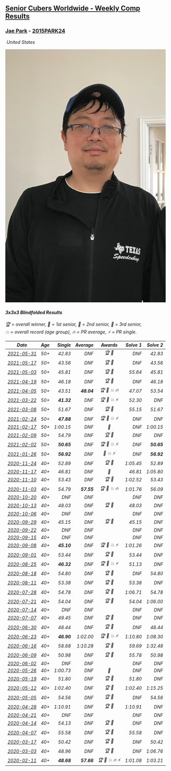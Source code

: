 <style>table {white-space: nowrap;}</style>
<link rel="stylesheet" type="text/css" href="/scw-comp/css/flags.css" />

## [Senior Cubers Worldwide - Weekly Comp Results](/scw-comp/results/)
### [Jae Park](README.md) - [2015PARK24](https://www.worldcubeassociation.org/persons/2015PARK24?event=333bf)

<i class="flag flag-US" />&nbsp;United States

![Jae Park](1533786318.jpeg)

#### 3x3x3 Blindfolded Results

<span style="white-space: nowrap;">🏆 = overall winner</span>, <span style="white-space: nowrap;">🥇 = 1st senior</span>, <span style="white-space: nowrap;">🥈 = 2nd senior</span>, <span style="white-space: nowrap;">🥉 = 3rd senior</span>, <span style="white-space: nowrap;">💥 = overall record (age group)</span>, <span style="white-space: nowrap;">🔥 = PR average</span>, <span style="white-space: nowrap;">⚡ = PR single</span>.

| Date | Age | Single | Average | Awards | Solve 1 | Solve 2 | Solve 3 | Video |
| :--: | :--: | --: | --: | :--: | --: | --: | --: | :-- |
| [2021-05-31](../../results/2021-05-31/333bf.md) | 50+ | 42.83 | DNF | 🏆 🥇 | DNF | 42.83 | DNF | [Desktop](https://www.facebook.com/events/309278524127030/permalink/313188020402747) / [Mobile](https://m.facebook.com/events/309278524127030?view=permalink&id=313188020402747) |
| [2021-05-17](../../results/2021-05-17/333bf.md) | 50+ | 43.56 | DNF | 🏆 🥇 | DNF | 43.56 | DNF | [Desktop](https://www.facebook.com/events/1138256699977086/permalink/1143702899432466) / [Mobile](https://m.facebook.com/events/1138256699977086?view=permalink&id=1143702899432466) |
| [2021-05-03](../../results/2021-05-03/333bf.md) | 50+ | 45.81 | DNF | 🏆 🥇 | 55.64 | 45.81 | DNF | [Desktop](https://www.facebook.com/events/300400098120799/permalink/303121771181965) / [Mobile](https://m.facebook.com/events/300400098120799?view=permalink&id=303121771181965) |
| [2021-04-19](../../results/2021-04-19/333bf.md) | 50+ | 46.18 | DNF | 🏆 🥇 | DNF | 46.18 | DNF | [Desktop](https://www.facebook.com/events/333638981660304/permalink/334442211579981) / [Mobile](https://m.facebook.com/events/333638981660304?view=permalink&id=334442211579981) |
| [2021-04-05](../../results/2021-04-05/333bf.md) | 50+ | 43.51 | **48.04** | 🏆 🥇 💥 🔥 | 47.07 | 53.54 | 43.51 | [Desktop](https://www.facebook.com/events/902189670577686/permalink/902869517176368) / [Mobile](https://m.facebook.com/events/902189670577686?view=permalink&id=902869517176368) |
| [2021-03-22](../../results/2021-03-22/333bf.md) | 50+ | **41.32** | DNF | 🏆 🥇 💥 ⚡ | 52.30 | DNF | **41.32** | [Desktop](https://www.facebook.com/events/351132469547749/permalink/356108669050129) / [Mobile](https://m.facebook.com/events/351132469547749?view=permalink&id=356108669050129) |
| [2021-03-08](../../results/2021-03-08/333bf.md) | 50+ | 51.67 | DNF | 🏆 🥇 | 55.15 | 51.67 | DNF | [Desktop](https://www.facebook.com/events/903760307058858/permalink/906980453403510) / [Mobile](https://m.facebook.com/events/903760307058858?view=permalink&id=906980453403510) |
| [2021-02-24](../../results/2021-02-24/333bf.md) | 50+ | **47.88** | DNF | 🏆 🥇 💥 ⚡ | DNF | DNF | **47.88** | [Desktop](https://www.facebook.com/events/860999258013341/permalink/865595654220368) / [Mobile](https://m.facebook.com/events/860999258013341?view=permalink&id=865595654220368) |
| [2021-02-17](../../results/2021-02-17/333bf.md) | 50+ | 1:00.15 | DNF | 🥈 | DNF | 1:00.15 | DNF | [Desktop](https://www.facebook.com/events/413157843303494/permalink/416297279656217) / [Mobile](https://m.facebook.com/events/413157843303494?view=permalink&id=416297279656217) |
| [2021-02-09](../../results/2021-02-09/333bf.md) | 50+ | 54.79 | DNF | 🏆 🥇 | DNF | DNF | 54.79 | [Desktop](https://www.facebook.com/events/426225478800941/permalink/427077938715695) / [Mobile](https://m.facebook.com/events/426225478800941?view=permalink&id=427077938715695) |
| [2021-02-02](../../results/2021-02-02/333bf.md) | 50+ | **50.65** | DNF | 🏆 🥇 💥 ⚡ | DNF | **50.65** | DNF | [Desktop](https://www.facebook.com/events/508664813631510/permalink/511975453300446) / [Mobile](https://m.facebook.com/events/508664813631510?view=permalink&id=511975453300446) |
| [2021-01-26](../../results/2021-01-26/333bf.md) | 50+ | **56.92** | DNF | 🥇 💥 ⚡ | DNF | **56.92** | 1:24.29 | [Desktop](https://www.facebook.com/events/712047552829208/permalink/712997022734261) / [Mobile](https://m.facebook.com/events/712047552829208?view=permalink&id=712997022734261) |
| [2020-11-24](../../results/2020-11-24/333bf.md) | 40+ | 52.89 | DNF | 🏆 🥇 | 1:05.45 | 52.89 | DNF | [Desktop](https://www.facebook.com/events/388171482493213/permalink/391124625531232) / [Mobile](https://m.facebook.com/events/388171482493213?view=permalink&id=391124625531232) |
| [2020-11-17](../../results/2020-11-17/333bf.md) | 40+ | 46.81 | DNF | 🥇 | 46.81 | 1:05.80 | DNF | [Desktop](https://www.facebook.com/events/475710776737006/permalink/477694116538672) / [Mobile](https://m.facebook.com/events/475710776737006?view=permalink&id=477694116538672) |
| [2020-11-10](../../results/2020-11-10/333bf.md) | 40+ | 53.43 | DNF | 🏆 🥇 | 1:02.52 | 53.43 | DNF | [Desktop](https://www.facebook.com/events/971009923382676/permalink/974613779688957) / [Mobile](https://m.facebook.com/events/971009923382676?view=permalink&id=974613779688957) |
| [2020-11-03](../../results/2020-11-03/333bf.md) | 40+ | 54.79 | **57.55** | 🏆 🥇 💥 🔥 | 1:01.76 | 56.09 | 54.79 | [Desktop](https://www.facebook.com/events/2761297674142255/permalink/2763988847206471) / [Mobile](https://m.facebook.com/events/2761297674142255?view=permalink&id=2763988847206471) |
| [2020-10-20](../../results/2020-10-20/333bf.md) | 40+ | DNF | DNF |  | DNF | DNF | DNF | [Desktop](https://www.facebook.com/events/365280181488304/permalink/367813714568284) / [Mobile](https://m.facebook.com/events/365280181488304?view=permalink&id=367813714568284) |
| [2020-10-13](../../results/2020-10-13/333bf.md) | 40+ | 48.03 | DNF | 🏆 🥇 | 48.03 | DNF | DNF | [Desktop](https://www.facebook.com/events/773544990104744/permalink/774349696690940) / [Mobile](https://m.facebook.com/events/773544990104744?view=permalink&id=774349696690940) |
| [2020-10-06](../../results/2020-10-06/333bf.md) | 40+ | DNF | DNF |  | DNF | DNF | DNF | [Desktop](https://www.facebook.com/events/1046370112467687/permalink/1050145435423488) / [Mobile](https://m.facebook.com/events/1046370112467687?view=permalink&id=1050145435423488) |
| [2020-09-29](../../results/2020-09-29/333bf.md) | 40+ | 45.15 | DNF | 🏆 🥇 | 45.15 | DNF | DNF | [Desktop](https://www.facebook.com/events/1294868874190434/permalink/1295701510773837) / [Mobile](https://m.facebook.com/events/1294868874190434?view=permalink&id=1295701510773837) |
| [2020-09-22](../../results/2020-09-22/333bf.md) | 40+ | DNF | DNF |  | DNF | DNF | DNF | [Desktop](https://www.facebook.com/events/4389765994427083/permalink/4409640839106265) / [Mobile](https://m.facebook.com/events/4389765994427083?view=permalink&id=4409640839106265) |
| [2020-09-15](../../results/2020-09-15/333bf.md) | 40+ | DNF | DNF |  | DNF | DNF | DNF | [Desktop](https://www.facebook.com/events/345183733276011/permalink/348600656267652) / [Mobile](https://m.facebook.com/events/345183733276011?view=permalink&id=348600656267652) |
| [2020-09-08](../../results/2020-09-08/333bf.md) | 40+ | **45.10** | DNF | 🏆 🥇 💥 ⚡ | 1:01.26 | DNF | **45.10** | [Desktop](https://www.facebook.com/events/255657718878285/permalink/258952258548831) / [Mobile](https://m.facebook.com/events/255657718878285?view=permalink&id=258952258548831) |
| [2020-09-01](../../results/2020-09-01/333bf.md) | 40+ | 53.44 | DNF | 🏆 🥇 | 53.44 | DNF | DNF | [Desktop](https://www.facebook.com/events/341866283526200/permalink/342856113427217) / [Mobile](https://m.facebook.com/events/341866283526200?view=permalink&id=342856113427217) |
| [2020-08-25](../../results/2020-08-25/333bf.md) | 40+ | **46.32** | DNF | 🏆 🥇 💥 ⚡ | 51.13 | DNF | **46.32** | [Desktop](https://www.facebook.com/events/2697073243839990/permalink/2699882436892404) / [Mobile](https://m.facebook.com/events/2697073243839990?view=permalink&id=2699882436892404) |
| [2020-08-18](../../results/2020-08-18/333bf.md) | 40+ | 54.80 | DNF | 🏆 🥇 | DNF | 54.80 | DNF | [Desktop](https://www.facebook.com/events/2504353356469935/permalink/2508218036083467) / [Mobile](https://m.facebook.com/events/2504353356469935?view=permalink&id=2508218036083467) |
| [2020-08-11](../../results/2020-08-11/333bf.md) | 40+ | 53.38 | DNF | 🏆 🥇 | 53.38 | DNF | DNF | [Desktop](https://www.facebook.com/events/329177618122625/permalink/332209941152726) / [Mobile](https://m.facebook.com/events/329177618122625?view=permalink&id=332209941152726) |
| [2020-07-28](../../results/2020-07-28/333bf.md) | 40+ | 54.78 | DNF | 🏆 🥇 | 1:06.71 | 54.78 | DNF | [Desktop](https://www.facebook.com/events/319204229264839/permalink/322713965580532) / [Mobile](https://m.facebook.com/events/319204229264839?view=permalink&id=322713965580532) |
| [2020-07-21](../../results/2020-07-21/333bf.md) | 40+ | 54.04 | DNF | 🏆 🥇 | 54.04 | 1:06.00 | DNF | [Desktop](https://www.facebook.com/events/2616944261905493/permalink/2619060995027153) / [Mobile](https://m.facebook.com/events/2616944261905493?view=permalink&id=2619060995027153) |
| [2020-07-14](../../results/2020-07-14/333bf.md) | 40+ | DNF | DNF |  | DNF | DNF | DNF | [Desktop](https://www.facebook.com/events/2796452740585923/permalink/2801280903436440) / [Mobile](https://m.facebook.com/events/2796452740585923?view=permalink&id=2801280903436440) |
| [2020-07-07](../../results/2020-07-07/333bf.md) | 40+ | 49.45 | DNF | 🏆 🥇 | DNF | DNF | 49.45 | [Desktop](https://www.facebook.com/events/296526488422565/permalink/300349161373631) / [Mobile](https://m.facebook.com/events/296526488422565?view=permalink&id=300349161373631) |
| [2020-06-30](../../results/2020-06-30/333bf.md) | 40+ | 48.44 | DNF | 🏆 🥇 | DNF | 48.44 | DNF | [Desktop](https://www.facebook.com/events/348465022802357/permalink/350890165893176) / [Mobile](https://m.facebook.com/events/348465022802357?view=permalink&id=350890165893176) |
| [2020-06-23](../../results/2020-06-23/333bf.md) | 40+ | **46.90** | 1:02.00 | 🏆 🥇 💥 ⚡ | 1:10.80 | 1:08.30 | **46.90** | [Desktop](https://www.facebook.com/events/850175445522887/permalink/852285558645209) / [Mobile](https://m.facebook.com/events/850175445522887?view=permalink&id=852285558645209) |
| [2020-06-16](../../results/2020-06-16/333bf.md) | 40+ | 58.68 | 1:10.28 | 🏆 🥇 | 59.69 | 1:32.48 | 58.68 | [Desktop](https://www.facebook.com/events/208176410240808/permalink/209854233406359) / [Mobile](https://m.facebook.com/events/208176410240808?view=permalink&id=209854233406359) |
| [2020-06-09](../../results/2020-06-09/333bf.md) | 40+ | 50.98 | DNF | 🏆 🥇 | 55.78 | 50.98 | DNF | [Desktop](https://www.facebook.com/events/620460455211235/permalink/622049145052366) / [Mobile](https://m.facebook.com/events/620460455211235?view=permalink&id=622049145052366) |
| [2020-06-02](../../results/2020-06-02/333bf.md) | 40+ | DNF | DNF |  | DNF | DNF | DNF | [Desktop](https://www.facebook.com/events/323619661956372/permalink/325811025070569) / [Mobile](https://m.facebook.com/events/323619661956372?view=permalink&id=325811025070569) |
| [2020-05-26](../../results/2020-05-26/333bf.md) | 40+ | 1:00.73 | DNF | 🥇 | DNF | DNF | 1:00.73 | [Desktop](https://www.facebook.com/events/1531820936993798/permalink/1534279060081319) / [Mobile](https://m.facebook.com/events/1531820936993798?view=permalink&id=1534279060081319) |
| [2020-05-19](../../results/2020-05-19/333bf.md) | 40+ | 51.80 | DNF | 🏆 🥇 | 51.80 | DNF | DNF | [Desktop](https://www.facebook.com/events/2608037409484307/permalink/2609676329320415) / [Mobile](https://m.facebook.com/events/2608037409484307?view=permalink&id=2609676329320415) |
| [2020-05-12](../../results/2020-05-12/333bf.md) | 40+ | 1:02.40 | DNF | 🏆 🥇 | 1:02.40 | 1:15.25 | DNF | [Desktop](https://www.facebook.com/events/367340484222677/permalink/368871534069572) / [Mobile](https://m.facebook.com/events/367340484222677?view=permalink&id=368871534069572) |
| [2020-05-05](../../results/2020-05-05/333bf.md) | 40+ | 54.56 | DNF | 🏆 🥇 | DNF | 54.56 | DNF | [Desktop](https://www.facebook.com/events/2624652641189887/permalink/2627851630869988) / [Mobile](https://m.facebook.com/events/2624652641189887?view=permalink&id=2627851630869988) |
| [2020-04-28](../../results/2020-04-28/333bf.md) | 40+ | 1:10.91 | DNF | 🏆 🥇 | 1:10.91 | DNF | DNF | [Desktop](https://www.facebook.com/events/534758690547855/permalink/534848220538902) / [Mobile](https://m.facebook.com/events/534758690547855?view=permalink&id=534848220538902) |
| [2020-04-21](../../results/2020-04-21/333bf.md) | 40+ | DNF | DNF |  | DNF | DNF | DNF | [Desktop](https://www.facebook.com/events/1312095715657208/permalink/1313272208872892) / [Mobile](https://m.facebook.com/events/1312095715657208?view=permalink&id=1313272208872892) |
| [2020-04-14](../../results/2020-04-14/333bf.md) | 40+ | 54.13 | DNF | 🏆 🥇 | DNF | DNF | 54.13 | [Desktop](https://www.facebook.com/events/232067087873656/permalink/232495074497524) / [Mobile](https://m.facebook.com/events/232067087873656?view=permalink&id=232495074497524) |
| [2020-04-07](../../results/2020-04-07/333bf.md) | 40+ | 55.58 | DNF | 🏆 🥇 | 55.58 | DNF | DNF | [Desktop](https://www.facebook.com/events/258196271885699/permalink/259236678448325) / [Mobile](https://m.facebook.com/events/258196271885699?view=permalink&id=259236678448325) |
| [2020-03-17](../../results/2020-03-17/333bf.md) | 40+ | 50.42 | DNF | 🏆 🥇 | DNF | 50.42 | DNF | [Desktop](https://www.facebook.com/events/616010612582835/permalink/617628172421079) / [Mobile](https://m.facebook.com/events/616010612582835?view=permalink&id=617628172421079) |
| [2020-03-03](../../results/2020-03-03/333bf.md) | 40+ | 48.96 | DNF | 🏆 🥇 | DNF | 1:06.76 | 48.96 | [Desktop](https://www.facebook.com/events/186820176097844/permalink/188015709311624) / [Mobile](https://m.facebook.com/events/186820176097844?view=permalink&id=188015709311624) |
| [2020-02-11](../../results/2020-02-11/333bf.md) | 40+ | **48.68** | **57.66** | 🏆 🥇 💥 🔥 ⚡ | 1:01.08 | 1:03.21 | **48.68** | [Desktop](https://www.facebook.com/events/173728187264773/permalink/173945660576359) / [Mobile](https://m.facebook.com/events/173728187264773?view=permalink&id=173945660576359) |


<!-- Global site tag (gtag.js) - Google Analytics -->
<script async src="https://www.googletagmanager.com/gtag/js?id=UA-86348435-3"></script>
<script>window.dataLayer = window.dataLayer || []; function gtag() {dataLayer.push(arguments);} gtag('js', new Date()); gtag('config', 'UA-86348435-3');</script>
